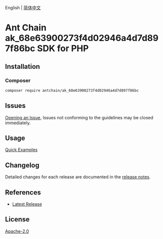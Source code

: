 English | [简体中文](README-CN.md)

# Ant Chain ak_68e63900273f4d02946a4d7d897f86bc SDK for PHP

## Installation

### Composer

```bash
composer require antchain/ak_68e63900273f4d02946a4d7d897f86bc
```

## Issues

[Opening an Issue](https://github.com/alipay/antchain-openapi-prod-sdk/issues/new), Issues not conforming to the guidelines may be closed immediately.

## Usage

[Quick Examples](https://github.com/alipay/antchain-openapi-prod-sdk/blob/master/docs/0-Examples-EN.md#quick-examples)

## Changelog

Detailed changes for each release are documented in the [release notes](./ChangeLog.txt).

## References

* [Latest Release](https://github.com/antchain-openapi-sdk-php)

## License

[Apache-2.0](http://www.apache.org/licenses/LICENSE-2.0)
